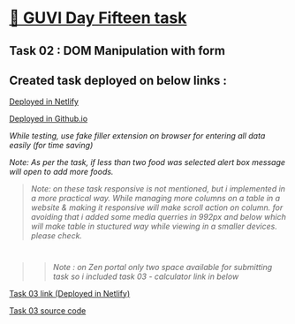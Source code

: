 # [🔗 GUVI Day Fifteen task]()

## Task 02 : DOM Manipulation with form

## Created task deployed on below links :

<a href="https://suriya-k7-day-15-task-02-form.netlify.app/" target="_blank">Deployed in Netlify</a>

<a href="https://suriya-k7.github.io/Guvi_Day_15_task_02_form/" target="_blank">Deployed in Github.io</a>

<i>While testing, use fake filler extension on browser for entering all data easily (for time saving)</i>

<i>Note: As per the task, if less than two food was selected alert box message will open to add more foods.</i>

> <i>Note: on these task responsive is not mentioned, but i implemented in a more practical way. While managing more columns on a table in a website & making it responsive will make scroll action on column. for avoiding that i added some media querries in 992px and below which will make table in stuctured way while viewing in a smaller devices. please check.</i>

#

> > <i>Note : on Zen portal only two space available for submitting task so i included task 03 - calculator link in below</i>

<a href="https://suriya-k7-day-15-task-03-calculator.netlify.app/" target="_blank">Task 03 link (Deployed in Netlify)</a>

<a href="https://github.com/Suriya-K7/Guvi_Day_15_task_03_calculator" target="_blank">Task 03 source code</a>
